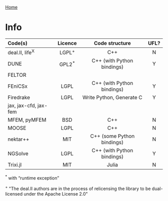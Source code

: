 [Home](../readme.md)

# Info

| Code(s)                   |     Licence      |       Code structure       | UFL?  |
| :------------------------ | :--------------: | :------------------------: | :---: |
| deal.II, life<sup>X</sup> | LGPL<sup>+</sup> |            C++             |   N   |
| DUNE                      | GPL2<sup>*</sup> | C++ (with Python bindings) |   Y   |
| FELTOR                    |                  |                            |       |
| FEniCSx                   |       LGPL       | C++ (with Python bindings) |   Y   |
| Firedrake                 |       LGPL       |  Write Python, Generate C  |   Y   |
| jax, jax-cfd, jax-fem     |                  |                            |       |
| MFEM, pyMFEM              |       BSD        |            C++             |   N   |
| MOOSE                     |       LGPL       |            C++             |   N   |
| nektar++                  |       MIT        | C++ (some Python bindings) |   N   |
| NGSolve                   |       LGPL       | C++ (with Python bindings) |   Y   |
| Trixi.jl                  |       MIT        |           Julia            |   N   |

<sup>*</sup> with “runtime exception”

<sup>+</sup> "The deal.II authors are in the process of relicensing the library to be dual-licensed under the Apache License 2.0"